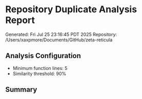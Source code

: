 # Repository Duplicate Analysis Report

Generated: Fri Jul 25 23:16:45 PDT 2025
Repository: /Users/xaxpmore/Documents/GitHub/zeta-reticula

## Analysis Configuration
- Minimum function lines: 5
- Similarity threshold: 90%

## Summary

